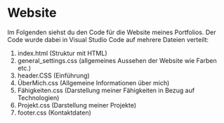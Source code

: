 # Website

Im Folgenden siehst du den Code für die Website meines Portfolios. 
Der Code wurde dabei in Visual Studio Code auf mehrere Dateien verteilt:

1. index.html            (Struktur mit HTML)
2. general_settings.css  (allgemeines Aussehen der Website wie Farben etc.)
3. header.CSS            (Einführung)
4. ÜberMich.css          (Allgemeine Informationen über mich)
5. Fähigkeiten.css       (Darstellung meiner Fähigkeiten in Bezug auf Technologien)
6. Projekt.css           (Darstellung meiner Projekte)
7. footer.css            (Kontaktdaten)

